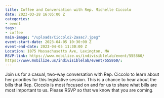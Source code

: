 ```yaml
---
title: Coffee and Conversation with Rep. Michelle Ciccolo
date: 2023-03-28 16:05:00 Z
categories:
- event
tags:
- coffee
main-image: "/uploads/Ciccolo2-2aaac7.jpeg"
event-start-date: 2023-04-05 10:30:00 Z
event-end-date: 2023-04-05 11:30:00 Z
Location: 1875 Massachusetts Ave, Lexington, MA
RSVP-link: https://www.mobilize.us/indivisiblelab/event/555860/
https://www.mobilize.us/indivisiblelab/event/555860/: 
---
```


Join us for a casual, two-way conversation with Rep. Ciccolo to learn about her priorities for this legislative session. This is a chance to hear about the bills that Rep. Ciccolo is most focused on and for us to share what bills are most important to us. Please RSVP so that we know that you are coming.
